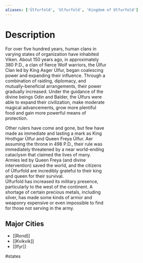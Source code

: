 ```yaml
---
aliases: ['Úlfurfold', 'Ulfurfold', 'Kingdom of Ulfurfold']
---
```


# Description 

For over five hundred years, human clans in  
varying states of organization have inhabited  
Viken. About 150 years ago, in approximately  
380 P.D., a clan of fierce Wolf warriors, the Úlfur  
Clan led by King Asger Úlfur, began coalescing  
power and expanding their influence. Through a  
combination of raiding, diplomacy, and  
mutually-beneficial arrangements, their power  
gradually increased. Under the guidance of the  
divine beings Odin and Balder, the Úlfurs were  
able to expand their civilization, make moderate  
magical advancements, grow more plentiful  
food and gain more powerful means of  
protection.  

Other rulers have come and gone, but few have  
made as immediate and lasting a mark as King  
Hrothgar Úlfur and Queen Freya Úlfur. Aer  
assuming the throne in 498 P.D., their rule was  
immediately threatened by a near world-ending  
cataclysm that claimed the lives of many.  
Armies led by Queen Freya (and divine  
intervention) saved the world, and the citizens  
of Úlfurfold are incredibly grateful to their king  
and queen for their survival.  
Úlfurfold has increased its military presence,  
particularly to the west of the continent. A  
shortage of certain precious metals, including  
silver, has made some kinds of armor and  
weaponry expensive or even impossible to find  
for those not serving in the army.

## Major Cities

- [[Rond]]
- [[Kvikvik]]
- [[Ifyr]]

#states 
